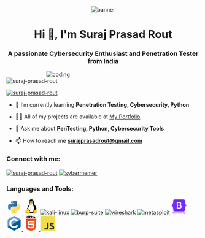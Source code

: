 <div style="text-align:center;">
    <img width="50%" height="50%" src="https://cdn-images-1.medium.com/v2/resize:fill:1600:480/gravity:fp:0.5:0.4/1*D7Zpqwm2nSQ7uWL5ovh-XQ.gif" alt="banner">
</div>

<h1 align="center">Hi 👋, I'm Suraj Prasad Rout</h1>
<h3 align="center">A passionate Cybersecurity Enthusiast and Penetration Tester from India</h3>
<img align="right" width="400" src="https://i.gifer.com/origin/91/9152bb748a33392db9312e689ba62e1a_w200.gif6656e746f2e676966" alt="coding">

<p align="left"> <img src="https://komarev.com/ghpvc/?username=suraj-prasad-rout&label=Profile%20views&color=0e75b6&style=flat" alt="suraj-prasad-rout" /> </p>
<p align="left"> <a href="https://github.com/ryo-ma/github-profile-trophy"><img src="https://github-profile-trophy.vercel.app/?username=suraj-prasad-rout" alt="suraj-prasad-rout" /></a> </p>

- 🌱 I’m currently learning **Penetration Testing, Cybersecurity, Python**

- 👨‍💻 All of my projects are available at [My Portfolio](https://suraj-prasad-rout.github.io/suraj-portfolio/)

- 💬 Ask me about **PenTesting, Python, Cybersecurity Tools**

- 📫 How to reach me **surajprasadrout@gmail.com**

<h3 align="left">Connect with me:</h3>
<p align="left">
<a href="https://linkedin.com/in/suraj-prasad-rout" target="blank"><img align="center" src="https://raw.githubusercontent.com/rahuldkjain/github-profile-readme-generator/master/src/images/icons/Social/linked-in-alt.svg" alt="suraj-prasad-rout" height="30" width="40" /></a>
<a href="https://www.youtube.com/c/sybermemer" target="blank"><img align="center" src="https://raw.githubusercontent.com/rahuldkjain/github-profile-readme-generator/master/src/images/icons/Social/youtube.svg" alt="sybermemer" height="30" width="40" /></a>
</p>

<h3 align="left">Languages and Tools:</h3>
<p align="left">
  <a href="https://www.python.org" target="_blank" rel="noreferrer"> 
    <img src="https://raw.githubusercontent.com/devicons/devicon/master/icons/python/python-original.svg" alt="python" width="40" height="40"/> 
  </a>
  <a href="https://www.linux.org/" target="_blank" rel="noreferrer"> 
    <img src="https://raw.githubusercontent.com/devicons/devicon/master/icons/linux/linux-original.svg" alt="linux" width="40" height="40"/> 
  </a>
  <a href="https://www.kali.org/" target="_blank" rel="noreferrer"> 
    <img src="https://www.kali.org/images/kali-dragon-icon.svg" alt="kali-linux" width="40" height="40"/> 
  </a>
  <a href="https://portswigger.net/burp" target="_blank" rel="noreferrer"> 
    <img src="https://www.svgrepo.com/show/353916/burp-suite-icon.svg" alt="burp-suite" width="40" height="40"/> 
  </a>
  <a href="https://www.wireshark.org/" target="_blank" rel="noreferrer"> 
    <img src="https://www.wireshark.org/assets/images/wireshark-logo.png" alt="wireshark" width="40" height="40"/> 
  </a>
  <a href="https://www.metasploit.com/" target="_blank" rel="noreferrer"> 
    <img src="https://www.metasploit.com/images/meta-logo-bull.png" alt="metasploit" width="40" height="40"/> 
  </a>
  <a href="https://getbootstrap.com" target="_blank" rel="noreferrer"> 
    <img src="https://raw.githubusercontent.com/devicons/devicon/master/icons/bootstrap/bootstrap-plain-wordmark.svg" alt="bootstrap" width="40" height="40"/> 
  </a>
  <a href="https://www.cprogramming.com/" target="_blank" rel="noreferrer"> 
    <img src="https://raw.githubusercontent.com/devicons/devicon/master/icons/c/c-original.svg" alt="c" width="40" height="40"/> 
  </a>
  <a href="https://www.w3.org/html/" target="_blank" rel="noreferrer"> 
    <img src="https://raw.githubusercontent.com/devicons/devicon/master/icons/html5/html5-original-wordmark.svg" alt="html5" width="40" height="40"/> 
  </a>
  <a href="https://developer.mozilla.org/en-US/docs/Web/JavaScript" target="_blank" rel="noreferrer"> 
    <img src="https://raw.githubusercontent.com/devicons/devicon/master/icons/javascript/javascript-original.svg" alt="javascript" width="40" height="40"/> 
  </a>
</p>

<p><img align="left" src="https
